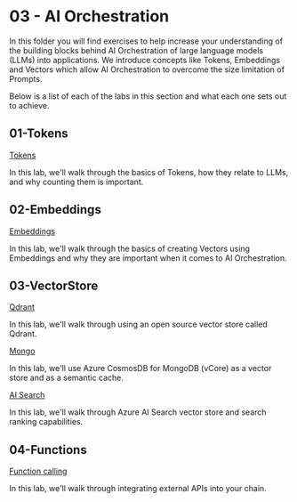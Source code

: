 # 03 - AI Orchestration

In this folder you will find exercises to help increase your understanding of the building blocks behind AI Orchestration of large language models (LLMs) into applications. We introduce concepts like Tokens, Embeddings and Vectors which allow AI Orchestration to overcome the size limitation of Prompts.

Below is a list of each of the labs in this section and what each one sets out to achieve.

## 01-Tokens

[Tokens](01-Tokens/tokens.ipynb)

In this lab, we'll walk through the basics of Tokens, how they relate to LLMs, and why counting them is important.

## 02-Embeddings

[Embeddings](02-Embeddings/embeddings.ipynb)

In this lab, we'll walk through the basics of creating Vectors using Embeddings and why they are important when it comes to AI Orchestration.

## 03-VectorStore

[Qdrant](https://github.com/Azure/intro-to-intelligent-apps/blob/main/labs/03-orchestration/03-VectorStore/qdrant.ipynb )

In this lab, we'll walk through using an open source vector store called Qdrant.

[Mongo](https://github.com/Azure/intro-to-intelligent-apps/blob/main/labs/03-orchestration/03-VectorStore/mongo.ipynb)

In this lab, we'll use Azure CosmosDB for MongoDB (vCore) as a vector store and as a semantic cache. 

[AI Search](https://github.com/Azure/intro-to-intelligent-apps/blob/main/labs/03-orchestration/03-VectorStore/aisearch.ipynb)

In this lab, we'll walk through Azure AI Search vector store and search ranking capabilities. 

## 04-Functions

[Function calling](04-Functions/function-calling.ipynb)

In this lab, we'll walk through integrating external APIs into your chain.
